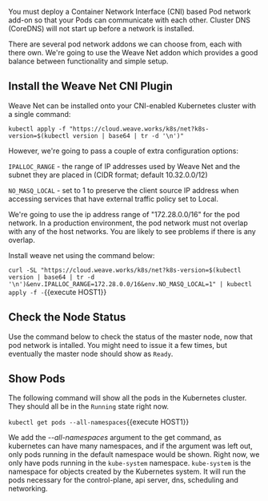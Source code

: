 You must deploy a Container Network Interface (CNI) based Pod network add-on so that your Pods can communicate with each other.  Cluster DNS (CoreDNS) will not start up before a network is installed.

There are several pod network addons we can choose from, each with there own.  We're going to use the Weave Net addon which provides a good balance between functionality and simple setup.

## Install the Weave Net CNI Plugin

Weave Net can be installed onto your CNI-enabled Kubernetes cluster with a single command:

`kubectl apply -f "https://cloud.weave.works/k8s/net?k8s-version=$(kubectl version | base64 | tr -d '\n')"`

However, we're going to pass a couple of extra configuration options:

`IPALLOC_RANGE` - the range of IP addresses used by Weave Net and the subnet they are placed in (CIDR format; default 10.32.0.0/12)

`NO_MASQ_LOCAL` - set to 1 to preserve the client source IP address when accessing services that have external traffic policy set to Local.

We're going to use the ip address range of "172.28.0.0/16" for the pod network.  In a production environment, the pod network must not overlap with any of the host networks. You are likely to see problems if there is any overlap.

Install weave net using the command below:

`curl -SL "https://cloud.weave.works/k8s/net?k8s-version=$(kubectl version | base64 | tr -d '\n')&env.IPALLOC_RANGE=172.28.0.0/16&env.NO_MASQ_LOCAL=1" | kubectl apply -f -`{{execute HOST1}}

## Check the Node Status
Use the command below to check the status of the master node, now that pod network is intalled.  You might need to issue it a few times, but eventually the master node should show as `Ready`.

## Show Pods
The following command will show all the pods in the Kubernetes cluster.  They should all be in the `Running` state right now.

`kubectl get pods --all-namespaces`{{execute HOST1}}

We add the <i>--all-namespaces</i> argument to the get command, as kubernetes can have many namespaces, and if the argument was left out, only pods running in the default namespace would be shown.  Right now, we only have pods running in the `kube-system` namespace.  `kube-system` is the namespace for objects created by the Kubernetes system.  It will run the pods necessary for the control-plane, api server, dns, scheduling and networking.

